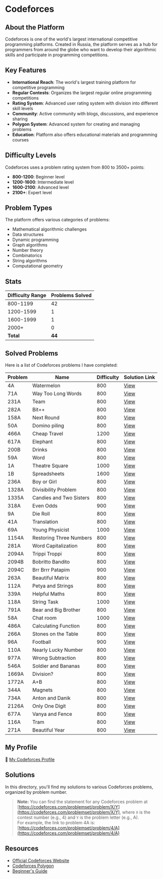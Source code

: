 # Codeforces

## About the Platform

Codeforces is one of the world's largest international competitive programming platforms. Created in Russia, the platform serves as a hub for programmers from around the globe who want to develop their algorithmic skills and participate in programming competitions.

## Key Features

- **International Reach**: The world's largest training platform for competitive programming
- **Regular Contests**: Organizes the largest regular online programming competitions
- **Rating System**: Advanced user rating system with division into different skill levels
- **Community**: Active community with blogs, discussions, and experience sharing
- **Polygon System**: Advanced system for creating and managing problems
- **Education**: Platform also offers educational materials and programming courses


## Difficulty Levels

Codeforces uses a problem rating system from 800 to 3500+ points:

- **800-1200**: Beginner level
- **1200-1600**: Intermediate level
- **1600-2100**: Advanced level
- **2100+**: Expert level


## Problem Types

The platform offers various categories of problems:

- Mathematical algorithmic challenges
- Data structures
- Dynamic programming
- Graph algorithms
- Number theory
- Combinatorics
- String algorithms
- Computational geometry


## Stats

| Difficulty Range | Problems Solved |
| :-- |:----------------|
| 800-1199 | 42              |
| 1200-1599 | 1               |
| 1600-1999 | 1               |
| 2000+ | 0               |
| **Total** | **44**          |

## Solved Problems

Here is a list of Codeforces problems I have completed:

| Problem | Name                   | Difficulty | Solution Link       |
|--------|------------------------|------------|---------------------|
| 4A     | Watermelon             | 800        | [View](./4A.cpp)    |
| 71A    | Way Too Long Words     | 800        | [View](./71A.cpp)   |
| 231A   | Team                   | 800        | [View](./231A.cpp)  |
| 282A   | Bit++                  | 800        | [View](./282A.cpp)  |
| 158A   | Next Round             | 800        | [View](./158A.cpp)  |
| 50A    | Domino piling          | 800        | [View](./50A.cpp)   |
| 466A   | Cheap Travel           | 1200       | [View](./466A.cpp)  |
| 617A   | Elephant               | 800        | [View](./617A.cpp)  |
| 200B   | Drinks                 | 800        | [View](./200B.cpp)  |
| 59A    | Word                   | 800        | [View](./59A.cpp)   |
| 1A     | Theatre Square         | 1000       | [View](./1A.cpp)    |
| 1B     | Spreadsheets           | 1600       | [View](./1B.cpp)    |
| 236A   | Boy or Girl            | 800        | [View](./236A.cpp)  |
| 1328A  | Divisibility Problem   | 800        | [View](./1328A.cpp) |
| 1335A  | Candies and Two Sisters | 800        | [View](./1335A.cpp) |
| 318A   | Even Odds              | 900        | [View](./318A.cpp)  |
| 9A     | Die Roll               | 800        | [View](./9A.cpp)    |
| 41A    | Translation            | 800        | [View](./41A.cpp)   |
| 69A    | Young Physicist        | 1000       | [View](./69A.cpp)   |
| 1154A  | Restoring Three Numbers | 800        | [View](./1154A.cpp) |
| 281A   | Word Capitalization    | 800        | [View](./281A.cpp)  |
| 2094A  | Trippi Troppi          | 800        | [View](./2094A.cpp) |
| 2094B  | Bobritto Bandito       | 800        | [View](./2094B.cpp) |
| 2094C  | Brr Brrr Patapim       | 900        | [View](./2094C.cpp) |
| 263A   | Beautiful Matrix       | 800        | [View](./263A.cpp)  |
| 112A   | Petya and Strings      | 800        | [View](./112A.cpp)  |
| 339A   | Helpful Maths          | 800        | [View](./339A.cpp)  |
| 118A   | String Task          | 1000       | [View](./118A.cpp)  |
| 791A   | Bear and Big Brother          | 800        | [View](./791A.cpp)  |
| 58A    | Chat room          | 1000       | [View](./58A.cpp)   |
| 486A   | Calculating Function          | 800        | [View](./486A.cpp)  |
| 266A   | Stones on the Table          | 800        | [View](./266A.cpp)  |
| 96A    | Football          | 900        | [View](./96A.cpp)   |
| 110A   | Nearly Lucky Number          | 800        | [View](./110A.cpp)  |
| 977A   | Wrong Subtraction          | 800        | [View](./977A.cpp)  |
| 546A   | Soldier and Bananas          | 800        | [View](./546A.cpp)  |
| 1669A  | Division?          | 800        | [View](./1669A.cpp) |
| 1772A  | A+B           | 800        | [View](./1772A.cpp) |
| 344A   | Magnets           | 800        | [View](./344A.cpp)  |
| 734A   | Anton and Danik           | 800        | [View](./734A.cpp)  |
| 2126A  | Only One Digit           | 800        | [View](./2126A.cpp) |
| 677A   | Vanya and Fence           | 800        | [View](./677A.cpp)  |
| 116A   | Tram           | 800        | [View](./116A.cpp)  |
| 271A   | Beautiful Year           | 800        | [View](./271A.cpp)  |

## My Profile

🔗 [My Codeforces Profile](https://codeforces.com/profile/alwoodm)

## Solutions

In this directory, you'll find my solutions to various Codeforces problems, organized by problem number.

> **Note:** You can find the statement for any Codeforces problem at [https://codeforces.com/problemset/problem/X/Y](https://codeforces.com/problemset/problem/X/Y), where `X` is the contest number (e.g., 4) and `Y` is the problem letter (e.g., A).  
> For example, the link to problem 4A is: [https://codeforces.com/problemset/problem/4/A](https://codeforces.com/problemset/problem/4/A)

## Resources

- [Official Codeforces Website](https://codeforces.com/)
- [Codeforces Polygon](https://polygon.codeforces.com/)
- [Beginner's Guide](https://codeforces.com/blog/entry/23054)
